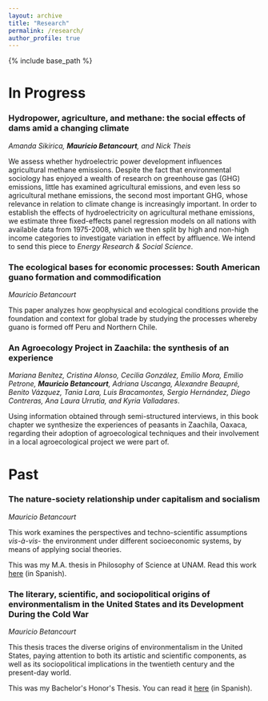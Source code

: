 ```yaml
---
layout: archive
title: "Research"
permalink: /research/
author_profile: true
---
```


{% include base_path %}

In Progress
======
### Hydropower, agriculture, and methane: the social effects of dams amid a changing climate
<i>Amanda Sikirica, <b>Mauricio Betancourt</b>, and Nick Theis </i> 

We assess whether hydroelectric power development influences agricultural methane emissions. Despite the fact that environmental sociology has enjoyed a wealth of research on greenhouse gas (GHG) emissions, little has examined agricultural emissions, and even less so agricultural methane emissions, the second most important GHG, whose relevance in relation to climate change is increasingly important. In order to establish the effects of hydroelectricity on agricultural methane emissions, we estimate three fixed-effects panel regression models on all nations with available data from 1975-2008, which we then split by high and non-high income categories to investigate variation in effect by affluence. We intend to send this piece to _Energy Research & Social Science_.

### The ecological bases for economic processes: South American guano formation and commodification
<i>Mauricio Betancourt </i>

This paper analyzes how geophysical and ecological conditions provide the foundation and context for global trade by studying the processes whereby guano is formed off Peru and Northern Chile.

### An Agroecology Project in Zaachila: the synthesis of an experience  
<i>Mariana Benítez, Cristina Alonso, Cecilia González, Emilio Mora, Emilio Petrone, <b>Mauricio Betancourt</b>, Adriana Uscanga, Alexandre Beaupré, Benito Vázquez, Tania Lara, Luis Bracamontes, Sergio Hernández, Diego Contreras, Ana Laura Urrutia, and Kyria Valladares</i>.

Using information obtained through semi-structured interviews, in this book chapter we synthesize the experiences of peasants in Zaachila, Oaxaca, regarding their adoption of agroecological techniques and their involvement in a local agroecological project we were part of. 

Past
======

### The nature-society relationship under capitalism and socialism
<i>Mauricio Betancourt</i>

This work examines the perspectives and techno-scientific assumptions _vis-à-vis-_ the environment under different socioeconomic systems, by means of applying social theories.

This was my M.A. thesis in Philosophy of Science at UNAM. Read this work [here](https://repositorio.unam.mx/contenidos/438592) (in Spanish).

### The literary, scientific, and sociopolitical origins of environmentalism in the United States and its Development During the Cold War
<i>Mauricio Betancourt</i>

This thesis traces the diverse origins of environmentalism in the United States, paying attention to both its artistic and scientific components, as well as its sociopolitical implications in the twentieth century and the present-day world. 

This was my Bachelor's Honor's Thesis. You can read it [here](http://mauriciobetan.github.io/files/TESIS_REVISADA.pdf) (in Spanish).
